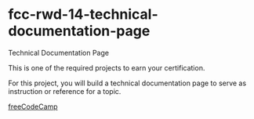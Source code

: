 # fcc-rwd-14-technical-documentation-page

Technical Documentation Page

This is one of the required projects to earn your certification.

For this project, you will build a technical documentation page to serve as instruction or reference for a topic.

[freeCodeCamp](https://www.freecodecamp.org/learn/2022/responsive-web-design/build-a-technical-documentation-page-project/build-a-technical-documentation-page)
